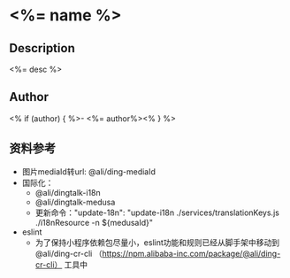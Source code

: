 # <%= name %>

## Description

<%= desc %>

## Author

<% if (author) { %>- <%= author%><%
} %>

## 资料参考

- 图片mediaId转url: @ali/ding-mediaId
- 国际化：
  - @ali/dingtalk-i18n
  - @ali/dingtalk-medusa
  - 更新命令："update-18n": "update-i18n ./services/translationKeys.js ./i18nResource -n ${medusaId}"
- eslint
  - 为了保持小程序依赖包尽量小，eslint功能和规则已经从脚手架中移动到 @ali/ding-cr-cli （https://npm.alibaba-inc.com/package/@ali/ding-cr-cli） 工具中